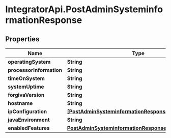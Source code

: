 # IntegratorApi.PostAdminSysteminformationResponse

## Properties

Name | Type | Description | Notes
------------ | ------------- | ------------- | -------------
**operatingSystem** | **String** |  | [optional] 
**processorInformation** | **String** |  | [optional] 
**timeOnSystem** | **String** |  | [optional] 
**systemUptime** | **String** |  | [optional] 
**forgivaVersion** | **String** |  | [optional] 
**hostname** | **String** |  | [optional] 
**ipConfiguration** | [**[PostAdminSysteminformationResponseIpConfiguration]**](PostAdminSysteminformationResponseIpConfiguration.md) |  | [optional] 
**javaEnvironment** | **String** |  | [optional] 
**enabledFeatures** | [**PostAdminSysteminformationResponseEnabledFeatures**](PostAdminSysteminformationResponseEnabledFeatures.md) |  | [optional] 


